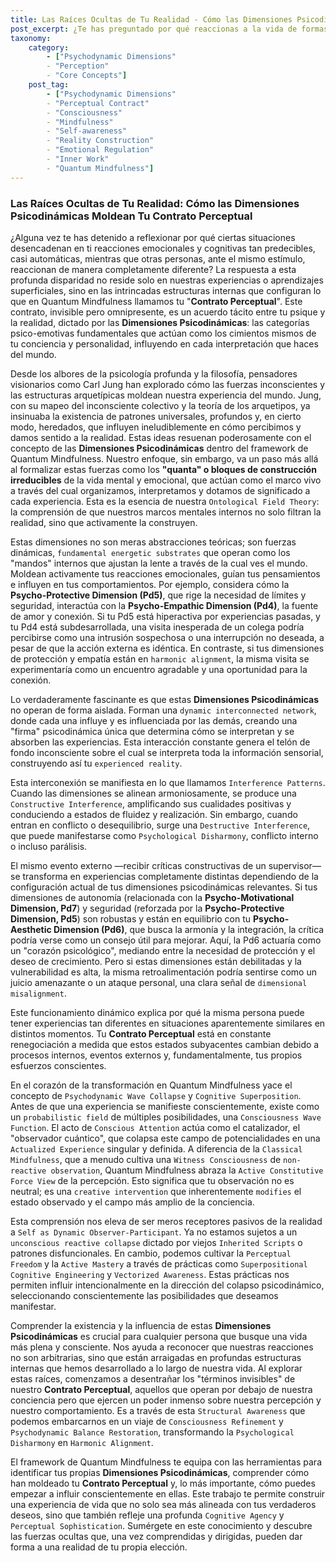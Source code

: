 ```yaml
---
title: Las Raíces Ocultas de Tu Realidad - Cómo las Dimensiones Psicodinámicas Moldean Tu Contrato Perceptual
post_excerpt: ¿Te has preguntado por qué reaccionas a la vida de formas tan predecibles, a menudo inconscientes? Este artículo explora las Dimensiones Psicodinámicas del framework de Quantum Mindfulness, revelando cómo estas fuerzas internas fundamentales construyen tu "Contrato Perceptual" y moldean cada aspecto de tu experiencia, desde tus emociones hasta tus acciones. Descubre cómo pasar de una respuesta automática a una participación consciente en la co-creación de tu realidad.
taxonomy:
    category:
        - ["Psychodynamic Dimensions"
        - "Perception"
        - "Core Concepts"]
    post_tag:
        - ["Psychodynamic Dimensions"
        - "Perceptual Contract"
        - "Consciousness"
        - "Mindfulness"
        - "Self-awareness"
        - "Reality Construction"
        - "Emotional Regulation"
        - "Inner Work"
        - "Quantum Mindfulness"]
---
```

### Las Raíces Ocultas de Tu Realidad: Cómo las Dimensiones Psicodinámicas Moldean Tu Contrato Perceptual

¿Alguna vez te has detenido a reflexionar por qué ciertas situaciones desencadenan en ti reacciones emocionales y cognitivas tan predecibles, casi automáticas, mientras que otras personas, ante el mismo estímulo, reaccionan de manera completamente diferente? La respuesta a esta profunda disparidad no reside solo en nuestras experiencias o aprendizajes superficiales, sino en las intrincadas estructuras internas que configuran lo que en Quantum Mindfulness llamamos tu "**Contrato Perceptual**". Este contrato, invisible pero omnipresente, es un acuerdo tácito entre tu psique y la realidad, dictado por las **Dimensiones Psicodinámicas**: las categorías psico-emotivas fundamentales que actúan como los cimientos mismos de tu conciencia y personalidad, influyendo en cada interpretación que haces del mundo.

Desde los albores de la psicología profunda y la filosofía, pensadores visionarios como Carl Jung han explorado cómo las fuerzas inconscientes y las estructuras arquetípicas moldean nuestra experiencia del mundo. Jung, con su mapeo del inconsciente colectivo y la teoría de los arquetipos, ya insinuaba la existencia de patrones universales, profundos y, en cierto modo, heredados, que influyen ineludiblemente en cómo percibimos y damos sentido a la realidad. Estas ideas resuenan poderosamente con el concepto de las **Dimensiones Psicodinámicas** dentro del framework de Quantum Mindfulness. Nuestro enfoque, sin embargo, va un paso más allá al formalizar estas fuerzas como los **"quanta" o bloques de construcción irreducibles** de la vida mental y emocional, que actúan como el marco vivo a través del cual organizamos, interpretamos y dotamos de significado a cada experiencia. Esta es la esencia de nuestra `Ontological Field Theory`: la comprensión de que nuestros marcos mentales internos no solo filtran la realidad, sino que activamente la construyen.

Estas dimensiones no son meras abstracciones teóricas; son fuerzas dinámicas, `fundamental energetic substrates` que operan como los "mandos" internos que ajustan la lente a través de la cual ves el mundo. Moldean activamente tus reacciones emocionales, guían tus pensamientos e influyen en tus comportamientos. Por ejemplo, considera cómo la **Psycho-Protective Dimension (Pd5)**, que rige la necesidad de límites y seguridad, interactúa con la **Psycho-Empathic Dimension (Pd4)**, la fuente de amor y conexión. Si tu Pd5 está hiperactiva por experiencias pasadas, y tu Pd4 está subdesarrollada, una visita inesperada de un colega podría percibirse como una intrusión sospechosa o una interrupción no deseada, a pesar de que la acción externa es idéntica. En contraste, si tus dimensiones de protección y empatía están en `harmonic alignment`, la misma visita se experimentaría como un encuentro agradable y una oportunidad para la conexión.

Lo verdaderamente fascinante es que estas **Dimensiones Psicodinámicas** no operan de forma aislada. Forman una `dynamic interconnected network`, donde cada una influye y es influenciada por las demás, creando una "firma" psicodinámica única que determina cómo se interpretan y se absorben las experiencias. Esta interacción constante genera el telón de fondo inconsciente sobre el cual se interpreta toda la información sensorial, construyendo así tu `experienced reality`.

Esta interconexión se manifiesta en lo que llamamos `Interference Patterns`. Cuando las dimensiones se alinean armoniosamente, se produce una `Constructive Interference`, amplificando sus cualidades positivas y conduciendo a estados de fluidez y realización. Sin embargo, cuando entran en conflicto o desequilibrio, surge una `Destructive Interference`, que puede manifestarse como `Psychological Disharmony`, conflicto interno o incluso parálisis.

El mismo evento externo —recibir críticas constructivas de un supervisor— se transforma en experiencias completamente distintas dependiendo de la configuración actual de tus dimensiones psicodinámicas relevantes. Si tus dimensiones de autonomía (relacionada con la **Psycho-Motivational Dimension, Pd7**) y seguridad (reforzada por la **Psycho-Protective Dimension, Pd5**) son robustas y están en equilibrio con tu **Psycho-Aesthetic Dimension (Pd6)**, que busca la armonía y la integración, la crítica podría verse como un consejo útil para mejorar. Aquí, la Pd6 actuaría como un "corazón psicológico", mediando entre la necesidad de protección y el deseo de crecimiento. Pero si estas dimensiones están debilitadas y la vulnerabilidad es alta, la misma retroalimentación podría sentirse como un juicio amenazante o un ataque personal, una clara señal de `dimensional misalignment`.

Este funcionamiento dinámico explica por qué la misma persona puede tener experiencias tan diferentes en situaciones aparentemente similares en distintos momentos. Tu **Contrato Perceptual** está en constante renegociación a medida que estos estados subyacentes cambian debido a procesos internos, eventos externos y, fundamentalmente, tus propios esfuerzos conscientes.

En el corazón de la transformación en Quantum Mindfulness yace el concepto de `Psychodynamic Wave Collapse` y `Cognitive Superposition`. Antes de que una experiencia se manifieste conscientemente, existe como un `probabilistic field` de múltiples posibilidades, una `Consciousness Wave Function`. El acto de `Conscious Attention` actúa como el catalizador, el "observador cuántico", que colapsa este campo de potencialidades en una `Actualized Experience` singular y definida. A diferencia de la `Classical Mindfulness`, que a menudo cultiva una `Witness Consciousness` de `non-reactive observation`, Quantum Mindfulness abraza la `Active Constitutive Force View` de la percepción. Esto significa que tu observación no es neutral; es una `creative intervention` que inherentemente `modifies` el estado observado y el campo más amplio de la conciencia.

Esta comprensión nos eleva de ser meros receptores pasivos de la realidad a `Self as Dynamic Observer-Participant`. Ya no estamos sujetos a un `unconscious reactive collapse` dictado por viejos `Inherited Scripts` o patrones disfuncionales. En cambio, podemos cultivar la `Perceptual Freedom` y la `Active Mastery` a través de prácticas como `Superpositional Cognitive Engineering` y `Vectorized Awareness`. Estas prácticas nos permiten influir intencionalmente en la dirección del colapso psicodinámico, seleccionando conscientemente las posibilidades que deseamos manifestar.

Comprender la existencia y la influencia de estas **Dimensiones Psicodinámicas** es crucial para cualquier persona que busque una vida más plena y consciente. Nos ayuda a reconocer que nuestras reacciones no son arbitrarias, sino que están arraigadas en profundas estructuras internas que hemos desarrollado a lo largo de nuestra vida. Al explorar estas raíces, comenzamos a desentrañar los "términos invisibles" de nuestro **Contrato Perceptual**, aquellos que operan por debajo de nuestra conciencia pero que ejercen un poder inmenso sobre nuestra percepción y nuestro comportamiento. Es a través de esta `Structural Awareness` que podemos embarcarnos en un viaje de `Consciousness Refinement` y `Psychodynamic Balance Restoration`, transformando la `Psychological Disharmony` en `Harmonic Alignment`.

El framework de Quantum Mindfulness te equipa con las herramientas para identificar tus propias **Dimensiones Psicodinámicas**, comprender cómo han moldeado tu **Contrato Perceptual** y, lo más importante, cómo puedes empezar a influir conscientemente en ellas. Este trabajo te permite construir una experiencia de vida que no solo sea más alineada con tus verdaderos deseos, sino que también refleje una profunda `Cognitive Agency` y `Perceptual Sophistication`. Sumérgete en este conocimiento y descubre las fuerzas ocultas que, una vez comprendidas y dirigidas, pueden dar forma a una realidad de tu propia elección.